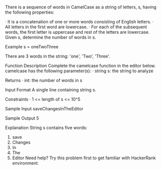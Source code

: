 There is a sequence of words in CamelCase as a string of letters, s, having the following properties:

· It is a concatenation of one or more words consisting of English letters.
· All letters in the first word are lowercase.
· For each of the subsequent words, the first letter is uppercase and rest of the letters are lowercase.
Given s, determine the number of words in s.

Example
s = oneTwoThree

There are 3 words in the string: 'one', 'Two', 'Three'.

Function Description
Complete the camelcase function in the editor below.
camelcase has the following parameter(s):
· string s: the string to analyze

Returns
· int: the number of words in s

Input Format
A single line containing string s.

Constraints
· 1 <= length of s <= 10^5

Sample Input
saveChangesInTheEditor

Sample Output
5

Explanation
String s contains five words:
1. save
2. Changes
3. In
4. The
5. Editor
Need help? Try this problem first to get familiar with HackerRank environment.